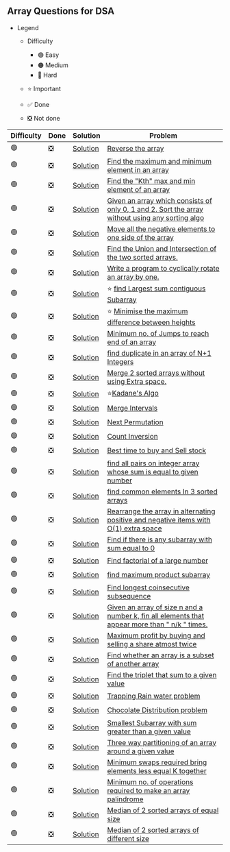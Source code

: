 ## Array Questions for DSA                    

- Legend
  - Difficulty
    - :green_circle: Easy
    - :orange_circle: Medium 
    - :red_circle: Hard
    
  - :star: Important
  - :white_check_mark: Done
  - :negative_squared_cross_mark: Not done 


| Difficulty       | Done                          | Solution  | Problem                                                                                                                                                                                                                                                                                                            |
| -------------    | ------------------------------ | -------- | ------------------------------------------------------------------------------------------------------------------------------------------------------------------------------------------------------------------------------------------------------------------------------------------------------------------ |
| :green_circle:     | :negative_squared_cross_mark:  | [Solution](ReverseAnArray.java) |[Reverse the array](https://www.geeksforgeeks.org/write-a-program-to-reverse-an-array-or-string/)                                                                               
| :green_circle:     | :negative_squared_cross_mark:  | [Solution](ReverseAnArray.java) |[Find the maximum and minimum element in an array](https://www.geeksforgeeks.org/maximum-and-minimum-in-an-array/)                                                                                                                                                                                                
| :green_circle:     | :negative_squared_cross_mark:  | [Solution](ReverseAnArray.java) |[Find the "Kth" max and min element of an array](https://practice.geeksforgeeks.org/problems/kth-smallest-element/0)                                                           
| :green_circle:     | :negative_squared_cross_mark:  | [Solution](ReverseAnArray.java) |[Given an array which consists of only 0, 1 and 2. Sort the array without using any sorting algo](https://practice.geeksforgeeks.org/problems/sort-an-array-of-0s-1s-and-2s/0) 
| :green_circle:     | :negative_squared_cross_mark:  | [Solution](ReverseAnArray.java) |[Move all the negative elements to one side of the array](https://www.geeksforgeeks.org/move-negative-numbers-beginning-positive-end-constant-extra-space/)                    
| :green_circle:     | :negative_squared_cross_mark:  | [Solution](ReverseAnArray.java) |[Find the Union and Intersection of the two sorted arrays.](https://practice.geeksforgeeks.org/problems/union-of-two-arrays/0)                                                 
| :green_circle:     | :negative_squared_cross_mark:  | [Solution](ReverseAnArray.java) |[Write a program to cyclically rotate an array by one.](https://practice.geeksforgeeks.org/problems/cyclically-rotate-an-array-by-one/0)                                       
| :green_circle:     | :negative_squared_cross_mark:  | [Solution](ReverseAnArray.java) |:star: [find Largest sum contiguous Subarray](https://practice.geeksforgeeks.org/problems/kadanes-algorithm/0)                                                             
| :green_circle:     | :negative_squared_cross_mark:  | [Solution](ReverseAnArray.java) |:star: [Minimise the maximum difference between heights ](https://practice.geeksforgeeks.org/problems/minimize-the-heights3351/1)                                            
| :green_circle:     | :negative_squared_cross_mark:  | [Solution](ReverseAnArray.java) |[Minimum no. of Jumps to reach end of an array](https://practice.geeksforgeeks.org/problems/minimum-number-of-jumps/0)                                                         
| :green_circle:     | :negative_squared_cross_mark:  | [Solution](ReverseAnArray.java) |[find duplicate in an array of N+1 Integers](https://leetcode.com/problems/find-the-duplicate-number/)                                                                         
| :green_circle:     | :negative_squared_cross_mark:  | [Solution](ReverseAnArray.java) |[Merge 2 sorted arrays without using Extra space.](https://practice.geeksforgeeks.org/problems/merge-two-sorted-arrays5135/1)                                                  
| :green_circle:     | :negative_squared_cross_mark:  | [Solution](ReverseAnArray.java) |:star:[Kadane's Algo ](https://practice.geeksforgeeks.org/problems/kadanes-algorithm/0)                                                                             
| :green_circle:     | :negative_squared_cross_mark:  | [Solution](ReverseAnArray.java) |[Merge Intervals](https://leetcode.com/problems/merge-intervals/)                                                                                                              
| :green_circle:     | :negative_squared_cross_mark:  | [Solution](ReverseAnArray.java) |[Next Permutation](https://leetcode.com/problems/next-permutation/)                                                                                                            
| :green_circle:     | :negative_squared_cross_mark:  | [Solution](ReverseAnArray.java) |[Count Inversion](https://practice.geeksforgeeks.org/problems/inversion-of-array/0)                                                                                            
| :green_circle:     | :negative_squared_cross_mark:  | [Solution](ReverseAnArray.java) |[Best time to buy and Sell stock](https://leetcode.com/problems/best-time-to-buy-and-sell-stock/)                                                                              
| :green_circle:     | :negative_squared_cross_mark:  | [Solution](ReverseAnArray.java) |[find all pairs on integer array whose sum is equal to given number](https://practice.geeksforgeeks.org/problems/count-pairs-with-given-sum5022/1)                             
| :green_circle:     | :negative_squared_cross_mark:  | [Solution](ReverseAnArray.java) |[find common elements In 3 sorted arrays](https://practice.geeksforgeeks.org/problems/common-elements1132/1)                                                                   
| :green_circle:     | :negative_squared_cross_mark:  | [Solution](ReverseAnArray.java) |[Rearrange the array in alternating positive and negative items with O(1) extra space](https://www.geeksforgeeks.org/rearrange-array-alternating-positive-negative-items-o1-extra-space/)
| :green_circle:     | :negative_squared_cross_mark:  | [Solution](ReverseAnArray.java) |[Find if there is any subarray with sum equal to 0](https://practice.geeksforgeeks.org/problems/subarray-with-0-sum/0)                                                         
| :green_circle:     | :negative_squared_cross_mark:  | [Solution](ReverseAnArray.java) |[Find factorial of a large number](https://practice.geeksforgeeks.org/problems/factorials-of-large-numbers/0)                                                                  
| :green_circle:     | :negative_squared_cross_mark:  | [Solution](ReverseAnArray.java) |[find maximum product subarray](https://practice.geeksforgeeks.org/problems/maximum-product-subarray3604/1)                                                                    
| :green_circle:     | :negative_squared_cross_mark:  | [Solution](ReverseAnArray.java) |[Find longest coinsecutive subsequence](https://practice.geeksforgeeks.org/problems/longest-consecutive-subsequence/0)                                                         
| :green_circle:     | :negative_squared_cross_mark:  | [Solution](ReverseAnArray.java) |[Given an array of size n and a number k, fin all elements that appear more than " n/k " times.](https://www.geeksforgeeks.org/given-an-array-of-of-size-n-finds-all-the-elements-that-appear-more-than-nk-times/)
| :green_circle:     | :negative_squared_cross_mark:  | [Solution](ReverseAnArray.java) |[Maximum profit by buying and selling a share atmost twice](https://www.geeksforgeeks.org/maximum-profit-by-buying-and-selling-a-share-at-most-twice/)                         
| :green_circle:     | :negative_squared_cross_mark:  | [Solution](ReverseAnArray.java) |[Find whether an array is a subset of another array](https://practice.geeksforgeeks.org/problems/array-subset-of-another-array/0)                                              
| :green_circle:     | :negative_squared_cross_mark:  | [Solution](ReverseAnArray.java) |[Find the triplet that sum to a given value](https://practice.geeksforgeeks.org/problems/triplet-sum-in-array/0)                                                               
| :green_circle:     | :negative_squared_cross_mark:  | [Solution](ReverseAnArray.java) |[Trapping Rain water problem](https://practice.geeksforgeeks.org/problems/trapping-rain-water/0)                                                                               
| :green_circle:     | :negative_squared_cross_mark:  | [Solution](ReverseAnArray.java) |[Chocolate Distribution problem](https://practice.geeksforgeeks.org/problems/chocolate-distribution-problem/0)                                                                 
| :green_circle:     | :negative_squared_cross_mark:  | [Solution](ReverseAnArray.java) |[Smallest Subarray with sum greater than a given value](https://practice.geeksforgeeks.org/problems/smallest-subarray-with-sum-greater-than-x/0)                               
| :green_circle:     | :negative_squared_cross_mark:  | [Solution](ReverseAnArray.java) |[Three way partitioning of an array around a given value](https://practice.geeksforgeeks.org/problems/three-way-partitioning/1)                                                
| :green_circle:     | :negative_squared_cross_mark:  | [Solution](ReverseAnArray.java) |[Minimum swaps required bring elements less equal K together](https://practice.geeksforgeeks.org/problems/minimum-swaps-required-to-bring-all-elements-less-than-or-equal-to-k-together/0)
| :green_circle:     | :negative_squared_cross_mark:  | [Solution](ReverseAnArray.java) |[Minimum no. of operations required to make an array palindrome](https://practice.geeksforgeeks.org/problems/palindromic-array/0)                                              
| :green_circle:     | :negative_squared_cross_mark:  | [Solution](ReverseAnArray.java) |[Median of 2 sorted arrays of equal size](https://practice.geeksforgeeks.org/problems/find-the-median0527/1)                                                                   
| :green_circle:     | :negative_squared_cross_mark:  | [Solution](ReverseAnArray.java) |[Median of 2 sorted arrays of different size](https://www.geeksforgeeks.org/median-of-two-sorted-arrays-of-different-sizes/)                                                   

